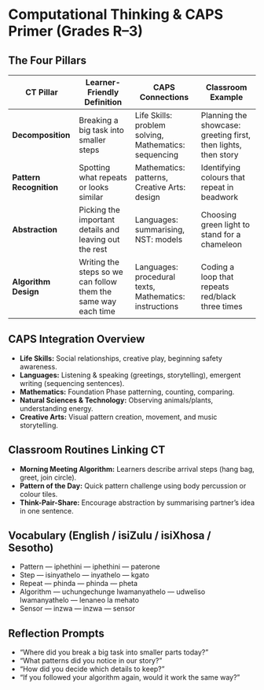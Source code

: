 # Computational Thinking & CAPS Primer (Grades R–3)

## The Four Pillars

| CT Pillar | Learner-Friendly Definition | CAPS Connections | Classroom Example |
| --- | --- | --- | --- |
| **Decomposition** | Breaking a big task into smaller steps | Life Skills: problem solving, Mathematics: sequencing | Planning the showcase: greeting first, then lights, then story |
| **Pattern Recognition** | Spotting what repeats or looks similar | Mathematics: patterns, Creative Arts: design | Identifying colours that repeat in beadwork |
| **Abstraction** | Picking the important details and leaving out the rest | Languages: summarising, NST: models | Choosing green light to stand for a chameleon |
| **Algorithm Design** | Writing the steps so we can follow them the same way each time | Languages: procedural texts, Mathematics: instructions | Coding a loop that repeats red/black three times |

## CAPS Integration Overview
- **Life Skills:** Social relationships, creative play, beginning safety awareness.
- **Languages:** Listening & speaking (greetings, storytelling), emergent writing (sequencing sentences).
- **Mathematics:** Foundation Phase patterning, counting, comparing.
- **Natural Sciences & Technology:** Observing animals/plants, understanding energy.
- **Creative Arts:** Visual pattern creation, movement, and music storytelling.

## Classroom Routines Linking CT
- **Morning Meeting Algorithm:** Learners describe arrival steps (hang bag, greet, join circle).
- **Pattern of the Day:** Quick pattern challenge using body percussion or colour tiles.
- **Think-Pair-Share:** Encourage abstraction by summarising partner’s idea in one sentence.

## Vocabulary (English / isiZulu / isiXhosa / Sesotho)
- Pattern — iphethini — iphethini — paterone
- Step — isinyathelo — inyathelo — kgato
- Repeat — phinda — phinda — pheta
- Algorithm — uchungechunge lwamanyathelo — udweliso lwamanyathelo — lenaneo la mehato
- Sensor — inzwa — inzwa — sensor

## Reflection Prompts
- “Where did you break a big task into smaller parts today?”
- “What patterns did you notice in our story?”
- “How did you decide which details to keep?”
- “If you followed your algorithm again, would it work the same way?”
